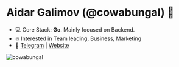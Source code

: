 <h1 align="left">Aidar Galimov (@cowabungal) 👋</h1>

- 💻 Core Stack: **Go**. Mainly focused on Backend.
- 🔥 Interested in Team leading, Business, Marketing
- 🚀 <a href="https://t.me/agalimov_business"  target="blank">Telegram</a> | <a href="https://agalimov.ru/"  target="blank">Website</a>

<p>&nbsp;<img align="left" src="https://github-readme-stats.vercel.app/api?username=cowabungal&show_icons=true&hide_title=true" alt="cowabungal" /></p>
